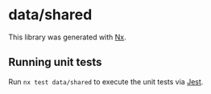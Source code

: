 # data/shared

This library was generated with [Nx](https://nx.dev).

## Running unit tests

Run `nx test data/shared` to execute the unit tests via [Jest](https://jestjs.io).
